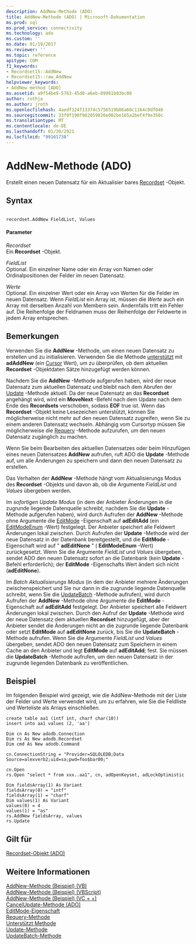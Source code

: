 ```yaml
---
description: AddNew-Methode (ADO)
title: AddNew-Methode (ADO) | Microsoft-Dokumentation
ms.prod: sql
ms.prod_service: connectivity
ms.technology: ado
ms.custom: ''
ms.date: 01/19/2017
ms.reviewer: ''
ms.topic: reference
apitype: COM
f1_keywords:
- Recordset15::AddNew
- Recordset15::raw_AddNew
helpviewer_keywords:
- AddNew method [ADO]
ms.assetid: a9f54be9-5763-45d0-a6eb-09981b03bc08
author: rothja
ms.author: jroth
ms.openlocfilehash: 4aedf124f13374c5756519b86a60c1164c0df046
ms.sourcegitcommit: 33f0f190f962059826e002be165a2bef4f9e350c
ms.translationtype: MT
ms.contentlocale: de-DE
ms.lasthandoff: 01/30/2021
ms.locfileid: "99161738"
---
```

# <a name="addnew-method-ado"></a>AddNew-Methode (ADO)
Erstellt einen neuen Datensatz für ein Aktualisier bares [Recordset](./recordset-object-ado.md) -Objekt.  
  
## <a name="syntax"></a>Syntax  
  
```  
  
recordset.AddNew FieldList, Values  
```  
  
#### <a name="parameters"></a>Parameter  
 *Recordset*  
 Ein **Recordset** -Objekt.  
  
 *FieldList*  
 Optional. Ein einzelner Name oder ein Array von Namen oder Ordinalpositionen der Felder im neuen Datensatz.  
  
 *Werte*  
 Optional. Ein einzelner Wert oder ein Array von Werten für die Felder im neuen Datensatz. Wenn *FieldList* ein Array ist, müssen die *Werte* auch ein Array mit derselben Anzahl von Membern sein. Andernfalls tritt ein Fehler auf. Die Reihenfolge der Feldnamen muss der Reihenfolge der Feldwerte in jedem Array entsprechen.  
  
## <a name="remarks"></a>Bemerkungen  
 Verwenden Sie die **AddNew** -Methode, um einen neuen Datensatz zu erstellen und zu initialisieren. Verwenden Sie die Methode [unterstützt](./supports-method.md) mit **adAddNew** (ein [Cursor](./cursoroptionenum.md) Wert), um zu überprüfen, ob dem aktuellen **Recordset** -Objektdaten Sätze hinzugefügt werden können.  
  
 Nachdem Sie die **AddNew** -Methode aufgerufen haben, wird der neue Datensatz zum aktuellen Datensatz und bleibt nach dem Abrufen der [Update](./update-method.md) -Methode aktuell. Da der neue Datensatz an das **Recordset** angehängt wird, wird ein **MoveNext** -Befehl nach dem Update nach dem Ende des **Recordsets** verschoben, sodass **EOF** true ist. Wenn das **Recordset** -Objekt keine Lesezeichen unterstützt, können Sie möglicherweise nicht mehr auf den neuen Datensatz zugreifen, wenn Sie zu einem anderen Datensatz wechseln. Abhängig vom Cursortyp müssen Sie möglicherweise die [Requery](./requery-method.md) -Methode aufzurufen, um den neuen Datensatz zugänglich zu machen.  
  
 Wenn Sie beim Bearbeiten des aktuellen Datensatzes oder beim Hinzufügen eines neuen Datensatzes **AddNew** aufrufen, ruft ADO die **Update** -Methode auf, um alle Änderungen zu speichern und dann den neuen Datensatz zu erstellen.  
  
 Das Verhalten der **AddNew** -Methode hängt vom Aktualisierungs Modus des **Recordset** -Objekts und davon ab, ob die Argumente *FieldList* und *Values* übergeben werden.  
  
 Im *sofortigen Update Modus* (in dem der Anbieter Änderungen in die zugrunde liegende Datenquelle schreibt, nachdem Sie die **Update** -Methode aufgerufen haben), wird durch Aufrufen der **AddNew** -Methode ohne Argumente die [EditMode](./editmode-property.md) -Eigenschaft auf **adEditAdd** (ein [EditModeEnum](./editmodeenum.md) -Wert) festgelegt. Der Anbieter speichert alle Feldwert Änderungen lokal zwischen. Durch Aufrufen der **Update** -Methode wird der neue Datensatz in der Datenbank bereitgestellt, und die **EditMode** -Eigenschaft wird auf " **adEditNone** " ( **EditModeEnum** -Wert) zurückgesetzt. Wenn Sie die Argumente *FieldList* und *Values* übergeben, sendet ADO den neuen Datensatz sofort an die Datenbank (kein **Update** -Befehl erforderlich); der **EditMode** -Eigenschafts Wert ändert sich nicht (**adEditNone**).  
  
 Im *Batch Aktualisierungs Modus* (in dem der Anbieter mehrere Änderungen zwischenspeichert und Sie nur dann in die zugrunde liegende Datenquelle schreibt, wenn Sie die [UpdateBatch](./updatebatch-method.md) -Methode aufrufen), wird durch Aufrufen der **AddNew** -Methode ohne Argumente die **EditMode** -Eigenschaft auf **adEditAdd** festgelegt. Der Anbieter speichert alle Feldwert Änderungen lokal zwischen. Durch den Aufruf der **Update** -Methode wird der neue Datensatz dem aktuellen **Recordset** hinzugefügt, aber der Anbieter sendet die Änderungen nicht an die zugrunde liegende Datenbank oder setzt **EditMode** auf **adEditNone** zurück, bis Sie die **UpdateBatch** -Methode aufrufen. Wenn Sie die Argumente *FieldList* und *Values* übergeben, sendet ADO den neuen Datensatz zum Speichern in einem Cache an den Anbieter und legt **EditMode** auf **adEditAdd**; fest. Sie müssen die **UpdateBatch** -Methode aufrufen, um den neuen Datensatz in der zugrunde liegenden Datenbank zu veröffentlichen.  
  
## <a name="example"></a>Beispiel  
 Im folgenden Beispiel wird gezeigt, wie die AddNew-Methode mit der Liste der Felder und Werte verwendet wird, um zu erfahren, wie Sie die Feldliste und Werteliste als Arrays einschließen.  
  
```  
create table aa1 (intf int, charf char(10))  
insert into aa1 values (2, 'aa')  
  
Dim cn As New adodb.Connection  
Dim rs As New adodb.Recordset  
Dim cmd As New adodb.Command  
  
cn.ConnectionString = "Provider=SQLOLEDB;Data Source=alexverb2;uid=sa;pwd=foo$bar00;"  
  
cn.Open  
rs.Open "select * from xxx..aa1", cn, adOpenKeyset, adLockOptimistic  
  
Dim fieldsArray(1) As Variant  
fieldsArray(0) = "intf"  
fieldsArray(1) = "charf"  
Dim values(1) As Variant  
values(0) = 4  
values(1) = "as"  
rs.AddNew fieldsArray, values  
rs.Update  
```  
  
## <a name="applies-to"></a>Gilt für  
 [Recordset-Objekt (ADO)](./recordset-object-ado.md)  
  
## <a name="see-also"></a>Weitere Informationen  
 [AddNew-Methode (Beispiel) (VB)](./addnew-method-example-vb.md)   
 [AddNew-Methode (Beispiel) (VBScript)](./addnew-method-example-vbscript.md)   
 [AddNew-Methode (Beispiel) (VC + +)](./addnew-method-example-vc.md)   
 [CancelUpdate-Methode (ADO)](./cancelupdate-method-ado.md)   
 [EditMode-Eigenschaft](./editmode-property.md)   
 [Requery-Methode](./requery-method.md)   
 [Unterstützt Methode](./supports-method.md)   
 [Update-Methode](./update-method.md)   
 [UpdateBatch-Methode](./updatebatch-method.md)